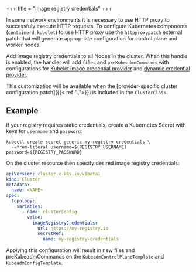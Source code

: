 +++
title = "Image registry credentials"
+++

In some network environments it is necessary to use HTTP proxy to successfuly execute HTTP requests.
To configure Kubernetes components (`containerd`, `kubelet`) to use HTTP proxy use the `httpproxypatch`
external patch that will generate appropriate configuration for control plane and worker nodes.

Add image registry credentials to all Nodes in the cluster.
When this handle is enabled, the handler will add `files` and `preKubeadmnCommands` with configurations for
[Kubelet image credential provider](https://kubernetes.io/docs/tasks/administer-cluster/kubelet-credential-provider/)
and [dynamic credential provider](https://github.com/mesosphere/dynamic-credential-provider).

This customization will be available when the
[provider-specific cluster configuration patch]({{< ref "..">}}) is included in the `ClusterClass`.

## Example

If your registry requires static credentials, create a Kubernetes Secret with keys for `username` and `password`:

```shell
kubectl create secret generic my-registry-credentials \
  --from-literal username=${REGISTRY_USERNAME} password=${REGISTRY_PASSWORD}
```

On the cluster resource then specify desired image registry credentials:

```yaml
apiVersion: cluster.x-k8s.io/v1beta1
kind: Cluster
metadata:
  name: <NAME>
spec:
  topology:
    variables:
      - name: clusterConfig
        value:
          imageRegistryCredentials:
            url: https://my-registry.io
            secretRef:
              name: my-registry-credentials
```

Applying this configuration will result in new files and preKubeadmCommands
on the `KubeadmControlPlaneTemplate` and `KubeadmConfigTemplate`.
